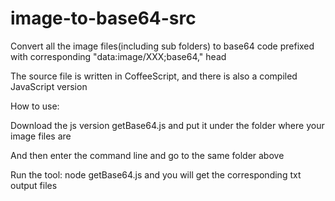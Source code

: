 image-to-base64-src
===================

Convert all the image files(including sub folders) to base64 code prefixed with corresponding "data:image/XXX;base64," head

The source file is written in CoffeeScript, and there is also a compiled JavaScript version

How to use:

Download the js version getBase64.js and put it under the folder where your image files are

And then enter the command line and go to the same folder above

Run the tool: node getBase64.js and you will get the corresponding txt output files



